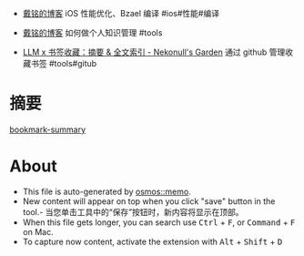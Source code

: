 - [戴铭的博客](https://ming1016.github.io/2024/09/05/iOS-performance-optimization-second-time/) iOS 性能优化、Bzael 编译 #ios#性能#编译
- [戴铭的博客](https://ming1016.github.io/2024/09/12/my-pkm/) 如何做个人知识管理 #tools

- [LLM x 书签收藏：摘要 & 全文索引 - Nekonull's Garden](https://nekonull.me/posts/llm_x_bookmark/) 通过 github 管理收藏书签 #tools#gitub

# 摘要

[bookmark-summary](https://github.com/cxymq/bookmark-summary)

# About

- This file is auto-generated by [osmos::memo](https://github.com/osmoscraft/osmosmemo).
- New content will appear on top when you click "save" button in the tool.- 当您单击工具中的“保存”按钮时，新内容将显示在顶部。
- When this file gets longer, you can search use <kbd>Ctrl</kbd> + <kbd>F</kbd>, or <kbd>Command</kbd> + <kbd>F</kbd> on Mac.
- To capture now content, activate the extension with <kbd>Alt</kbd> + <kbd>Shift</kbd> + <kbd>D</kbd>
